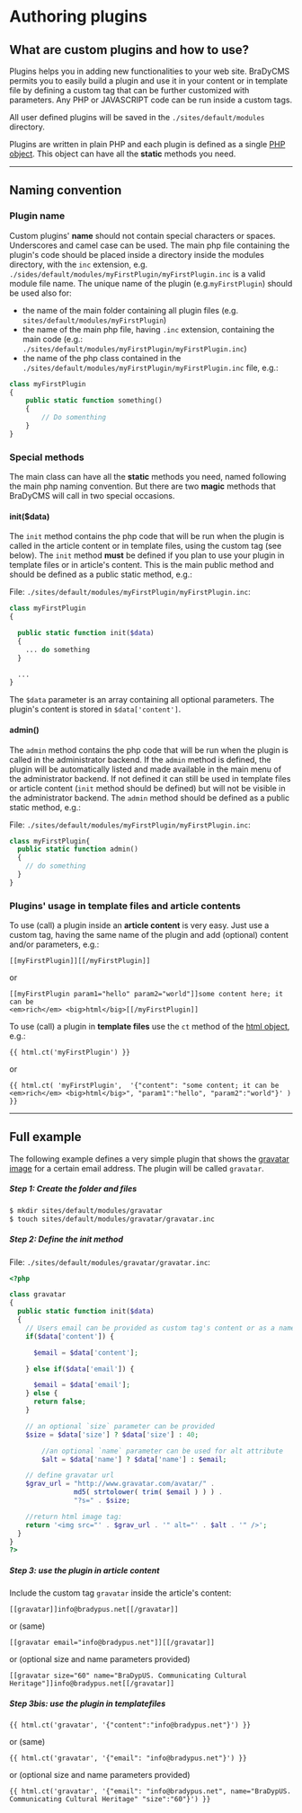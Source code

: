 # Authoring plugins

## What are custom plugins and how to use?
Plugins helps you in adding new functionalities to your web site. BraDyCMS permits you
to easily build a plugin and use it in your content or in template file by defining
a custom tag that can be further customized with parameters. Any PHP or JAVASCRIPT code
can be run inside a custom tags.

All user defined plugins will be saved in the `./sites/default/modules` directory.

Plugins are written in plain PHP and each plugin is defined as a single
[PHP object](http://php.net/manual/it/language.types.object.php). This object can
have all the **static** methods you need.

---

## Naming convention

### Plugin name
Custom plugins' **name** should not contain special characters or spaces.
Underscores and camel case can be used. The main php file containing the plugin's
code should be placed inside a directory inside the modules directory, with
the `inc` extension, e.g. `./sides/default/modules/myFirstPlugin/myFirstPlugin.inc`
is a valid module file name.
The unique name of the plugin (e.g.`myFirstPlugin`) should be used also for:
- the name of the main folder containing all plugin files (e.g. `sites/default/modules/myFirstPlugin`)
- the name of the main php file, having `.inc` extension, containing the main code
(e.g.: `./sites/default/modules/myFirstPlugin/myFirstPlugin.inc`)
- the name of the php class contained in the `./sites/default/modules/myFirstPlugin/myFirstPlugin.inc`
file, e.g.:
```php
class myFirstPlugin
{
	public static function something()
	{
		// Do somenthing
	}
}
```

### Special methods
The main class can have all the **static** methods you need, named following the
main php naming convention. But there are two **magic** methods that BraDyCMS will
call in two special occasions.

#### init($data)
The `init` method contains the php code that will be run when the plugin is called
in the article content or in template files, using the custom tag (see below).
The `init` method **must** be defined if you plan to use your plugin in template
files or in article's content.
This is the main public method and should be defined as a public static method, e.g.:

File: `./sites/default/modules/myFirstPlugin/myFirstPlugin.inc`:
```php
class myFirstPlugin
{

  public static function init($data)
  {
    ... do something
  }

  ...
}
```		
The `$data` parameter is an array containing all optional parameters. The plugin's
content is stored in `$data['content']`.

#### admin()
The `admin` method contains the php code that will be run when the plugin is called in the
administrator backend. If the `admin` method is defined, the plugin will be
automatically listed and made available in the main menu of the administrator backend.
If not defined it can still be used in template files or article content (`init`
method should be defined) but will not be visible in the administrator backend.
The `admin` method should be defined as a public static method, e.g.:

File: `./sites/default/modules/myFirstPlugin/myFirstPlugin.inc`:

```php
class myFirstPlugin{
  public static function admin()
  {
    // do something
  }
}
```

### Plugins' usage in template files and article contents
To use (call) a plugin inside an **article content** is very easy. Just use a custom tag,
having the same name of the plugin and add (optional) content and/or parameters, e.g.:

```
[[myFirstPlugin]][[/myFirstPlugin]]
```
or
```
[[myFirstPlugin param1="hello" param2="world"]]some content here; it can be
<em>rich</em> <big>html</big>[[/myFirstPlugin]]
```

To use (call) a plugin in **template files** use the `ct` method of the [html object](#docs/read/tmpl_html), e.g.:

```
{{ html.ct('myFirstPlugin') }}
```
or

```
{{ html.ct( 'myFirstPlugin',  '{"content": "some content; it can be <em>rich</em> <big>html</big>", "param1":"hello", "param2":"world"}' ) }}
```

---

## Full example
The following example defines a very simple plugin that shows the [gravatar image](https://gravatar.com/)
for a certain email address. The plugin will be called `gravatar`.

##### Step 1: Create the folder and files
```bash
$ mkdir sites/default/modules/gravatar
$ touch sites/default/modules/gravatar/gravatar.inc
```

##### Step 2: Define the init method

File: `./sites/default/modules/gravatar/gravatar.inc`:
```php
<?php

class gravatar
{
  public static function init($data)
  {
    // Users email can be provided as custom tag's content or as a named parameter:
    if($data['content']) {

      $email = $data['content'];

    } else if($data['email']) {

      $email = $data['email'];
    } else {
      return false;
    }

    // an optional `size` parameter can be provided
    $size = $data['size'] ? $data['size'] : 40;

		//an optional `name` parameter can be used for alt attribute
		$alt = $data['name'] ? $data['name'] : $email;

    // define gravatar url
    $grav_url = "http://www.gravatar.com/avatar/" .
		 		md5( strtolower( trim( $email ) ) ) .
				"?s=" . $size;

    //return html image tag:
    return '<img src="' . $grav_url . '" alt="' . $alt . '" />';
  }
}
?>
```

##### Step 3: use the plugin in article content

Include the custom tag `gravatar` inside the article's content:

```
[[gravatar]]info@bradypus.net[[/gravatar]]
```
or (same)
```
[[gravatar email="info@bradypus.net"]][[/gravatar]]
```
or (optional size and name parameters provided)
```
[[gravatar size="60" name="BraDypUS. Communicating Cultural Heritage"]]info@bradypus.net[[/gravatar]]
```

##### Step 3bis: use the plugin in templatefiles

```
{{ html.ct('gravatar', '{"content":"info@bradypus.net"}') }}
```
or (same)
```
{{ html.ct('gravatar', '{"email": "info@bradypus.net"}') }}
```
or (optional size and name parameters provided)
```
{{ html.ct('gravatar', '{"email": "info@bradypus.net", name="BraDypUS. Communicating Cultural Heritage" "size":"60"}') }}
